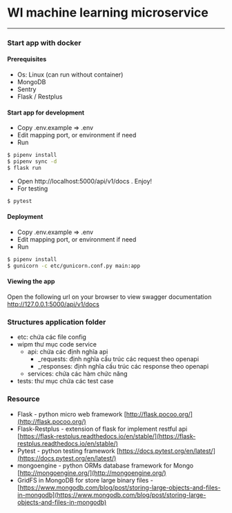 # WI machine learning microservice
---

### Start app with docker
#### Prerequisites
* Os: Linux (can run without container)
* MongoDB
* Sentry
* Flask / Restplus

#### Start app for development
* Copy .env.example => .env
* Edit mapping port, or environment if need
* Run
```bash
$ pipenv install
$ pipenv sync -d
$ flask run
```
* Open http://localhost:5000/api/v1/docs . Enjoy!
* For testing
```bash
$ pytest
```

#### Deployment
* Copy .env.example => .env
* Edit mapping port, or environment if need
* Run
```bash
$ pipenv install
$ gunicorn -c etc/gunicorn.conf.py main:app
```

#### Viewing the app
Open the following url on your browser to view swagger documentation http://127.0.0.1:5000/api/v1/docs

### Structures application folder
* etc: chứa các file config
* wipm thư mục code service
    * api: chứa các định nghĩa api
        * _requests: định nghĩa cấu trúc các request theo openapi
        * _responses: định nghĩa cấu trúc các response theo openapi
	* services: chứa các hàm chức năng
* tests: thư mục chứa các test case



### Resource
* Flask - python micro web framework [http://flask.pocoo.org/](http://flask.pocoo.org/)
* Flask-Restplus - extension of flask for implement restful api [https://flask-restplus.readthedocs.io/en/stable/](https://flask-restplus.readthedocs.io/en/stable/)
* Pytest - python testing framework [https://docs.pytest.org/en/latest/](https://docs.pytest.org/en/latest/)
* mongoengine - python ORMs database framework for Mongo [http://mongoengine.org/](http://mongoengine.org/)
* GridFS in MongoDB for store large binary files - [https://www.mongodb.com/blog/post/storing-large-objects-and-files-in-mongodb](https://www.mongodb.com/blog/post/storing-large-objects-and-files-in-mongodb)
